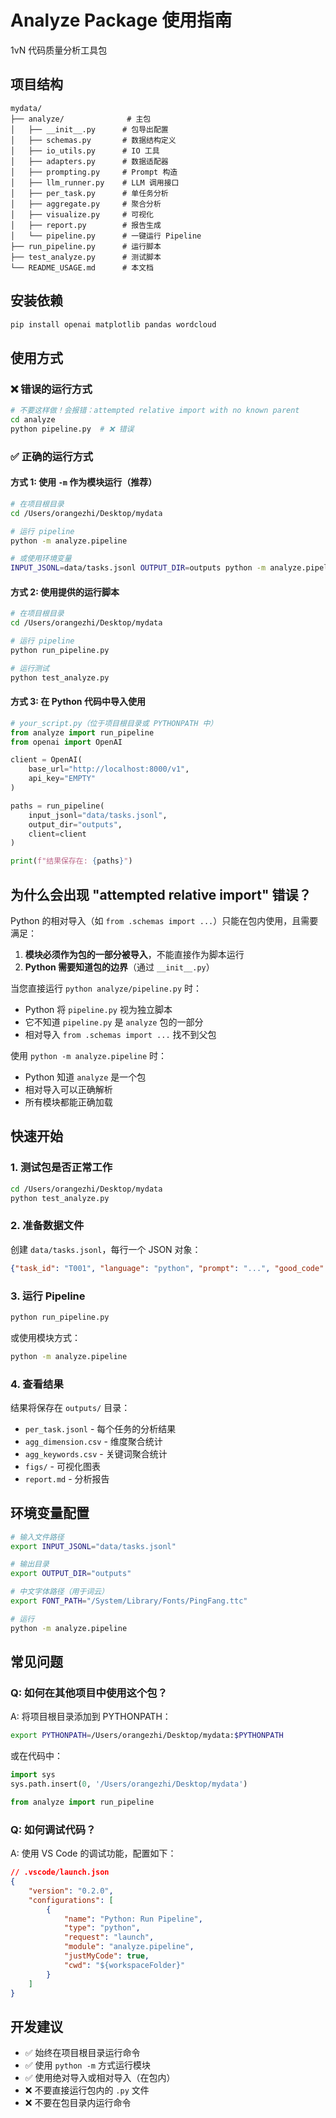 # Analyze Package 使用指南

1vN 代码质量分析工具包

## 项目结构

```
mydata/
├── analyze/              # 主包
│   ├── __init__.py      # 包导出配置
│   ├── schemas.py       # 数据结构定义
│   ├── io_utils.py      # IO 工具
│   ├── adapters.py      # 数据适配器
│   ├── prompting.py     # Prompt 构造
│   ├── llm_runner.py    # LLM 调用接口
│   ├── per_task.py      # 单任务分析
│   ├── aggregate.py     # 聚合分析
│   ├── visualize.py     # 可视化
│   ├── report.py        # 报告生成
│   └── pipeline.py      # 一键运行 Pipeline
├── run_pipeline.py      # 运行脚本
├── test_analyze.py      # 测试脚本
└── README_USAGE.md      # 本文档
```

## 安装依赖

```bash
pip install openai matplotlib pandas wordcloud
```

## 使用方式

### ❌ 错误的运行方式

```bash
# 不要这样做！会报错：attempted relative import with no known parent
cd analyze
python pipeline.py  # ❌ 错误
```

### ✅ 正确的运行方式

#### 方式 1: 使用 `-m` 作为模块运行（推荐）

```bash
# 在项目根目录
cd /Users/orangezhi/Desktop/mydata

# 运行 pipeline
python -m analyze.pipeline

# 或使用环境变量
INPUT_JSONL=data/tasks.jsonl OUTPUT_DIR=outputs python -m analyze.pipeline
```

#### 方式 2: 使用提供的运行脚本

```bash
# 在项目根目录
cd /Users/orangezhi/Desktop/mydata

# 运行 pipeline
python run_pipeline.py

# 运行测试
python test_analyze.py
```

#### 方式 3: 在 Python 代码中导入使用

```python
# your_script.py（位于项目根目录或 PYTHONPATH 中）
from analyze import run_pipeline
from openai import OpenAI

client = OpenAI(
    base_url="http://localhost:8000/v1",
    api_key="EMPTY"
)

paths = run_pipeline(
    input_jsonl="data/tasks.jsonl",
    output_dir="outputs",
    client=client
)

print(f"结果保存在: {paths}")
```

## 为什么会出现 "attempted relative import" 错误？

Python 的相对导入（如 `from .schemas import ...`）只能在包内使用，且需要满足：

1. **模块必须作为包的一部分被导入**，不能直接作为脚本运行
2. **Python 需要知道包的边界**（通过 `__init__.py`）

当您直接运行 `python analyze/pipeline.py` 时：
- Python 将 `pipeline.py` 视为独立脚本
- 它不知道 `pipeline.py` 是 `analyze` 包的一部分
- 相对导入 `from .schemas import ...` 找不到父包

使用 `python -m analyze.pipeline` 时：
- Python 知道 `analyze` 是一个包
- 相对导入可以正确解析
- 所有模块都能正确加载

## 快速开始

### 1. 测试包是否正常工作

```bash
cd /Users/orangezhi/Desktop/mydata
python test_analyze.py
```

### 2. 准备数据文件

创建 `data/tasks.jsonl`，每行一个 JSON 对象：

```json
{"task_id": "T001", "language": "python", "prompt": "...", "good_code": "...", "bad_codes": [{"bad_id": "b1", "code": "..."}]}
```

### 3. 运行 Pipeline

```bash
python run_pipeline.py
```

或使用模块方式：

```bash
python -m analyze.pipeline
```

### 4. 查看结果

结果将保存在 `outputs/` 目录：
- `per_task.jsonl` - 每个任务的分析结果
- `agg_dimension.csv` - 维度聚合统计
- `agg_keywords.csv` - 关键词聚合统计
- `figs/` - 可视化图表
- `report.md` - 分析报告

## 环境变量配置

```bash
# 输入文件路径
export INPUT_JSONL="data/tasks.jsonl"

# 输出目录
export OUTPUT_DIR="outputs"

# 中文字体路径（用于词云）
export FONT_PATH="/System/Library/Fonts/PingFang.ttc"

# 运行
python -m analyze.pipeline
```

## 常见问题

### Q: 如何在其他项目中使用这个包？

A: 将项目根目录添加到 PYTHONPATH：

```bash
export PYTHONPATH=/Users/orangezhi/Desktop/mydata:$PYTHONPATH
```

或在代码中：

```python
import sys
sys.path.insert(0, '/Users/orangezhi/Desktop/mydata')

from analyze import run_pipeline
```

### Q: 如何调试代码？

A: 使用 VS Code 的调试功能，配置如下：

```json
// .vscode/launch.json
{
    "version": "0.2.0",
    "configurations": [
        {
            "name": "Python: Run Pipeline",
            "type": "python",
            "request": "launch",
            "module": "analyze.pipeline",
            "justMyCode": true,
            "cwd": "${workspaceFolder}"
        }
    ]
}
```

## 开发建议

- ✅ 始终在项目根目录运行命令
- ✅ 使用 `python -m` 方式运行模块
- ✅ 使用绝对导入或相对导入（在包内）
- ❌ 不要直接运行包内的 `.py` 文件
- ❌ 不要在包目录内运行命令
